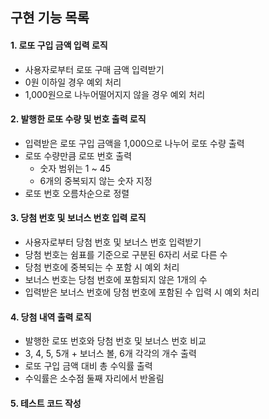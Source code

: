 ## 구현 기능 목록

#### 1. 로또 구입 금액 입력 로직

- 사용자로부터 로또 구매 금액 입력받기
- 0원 이하일 경우 예외 처리
- 1,000원으로 나누어떨어지지 않을 경우 예외 처리

#### 2. 발행한 로또 수량 및 번호 출력 로직

- 입력받은 로또 구입 금액을 1,000으로 나누어 로또 수량 출력
- 로또 수량만큼 로또 번호 출력
  - 숫자 범위는 1 ~ 45
  - 6개의 중복되지 않는 숫자 지정
- 로또 번호 오름차순으로 정렬

#### 3. 당첨 번호 및 보너스 번호 입력 로직

- 사용자로부터 당첨 번호 및 보너스 번호 입력받기
- 당첨 번호는 쉼표를 기준으로 구분된 6자리 서로 다른 수
- 당첨 번호에 중복되는 수 포함 시 예외 처리
- 보너스 번호는 당첨 번호에 포함되지 않은 1개의 수
- 입력받은 보너스 번호에 당첨 번호에 포함된 수 입력 시 예외 처리

#### 4. 당첨 내역 출력 로직

- 발행한 로또 번호와 당첨 번호 및 보너스 번호 비교
- 3, 4, 5, 5개 + 보너스 볼, 6개 각각의 개수 출력
- 로또 구입 금액 대비 총 수익률 출력
- 수익률은 소수점 둘째 자리에서 반올림

#### 5. 테스트 코드 작성

